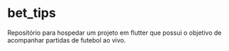 # bet_tips
Repositório para hospedar um projeto em flutter que possui o objetivo de acompanhar partidas de futebol ao vivo.
